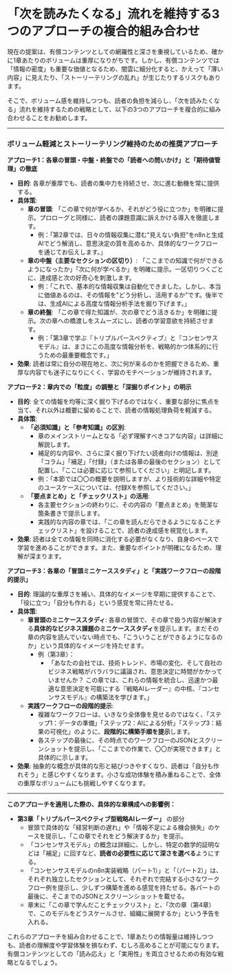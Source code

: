 # 「次を読みたくなる」流れを維持する3つのアプローチの複合的組み合わせ

現在の提案は、有償コンテンツとしての網羅性と深さを重視しているため、確かに1章あたりのボリュームは重厚になりがちです。しかし、有償コンテンツでは「情報の密度」も重要な価値となるため、闇雲に細分化すると、かえって「薄い内容」に見えたり、「ストーリーテリングの乱れ」が生じたりするリスクもあります。

そこで、ボリューム感を維持しつつも、読者の負担を減らし、「次を読みたくなる」流れを維持するための戦略として、以下の3つのアプローチを複合的に組み合わせることをお勧めします。

---

### ボリューム軽減とストーリーテリング維持のための推奨アプローチ

**アプローチ1：各章の冒頭・中盤・終盤での「読者への問いかけ」と「期待値管理」の徹底**

* **目的**: 各章が重厚でも、読者の集中力を持続させ、次に進む動機を常に提供する。
* **具体策**:
    * **章の冒頭**: 「この章で何が学べるか、それがどう役に立つか」を明確に提示。プロローグと同様に、読者の課題意識に訴えかける導入を徹底します。
        * 例：「第2章では、日々の情報収集に潜む"見えない負担"をn8nと生成AIでどう解消し、意思決定の質を高めるか、具体的なワークフローを通じてお伝えします。」
    * **章の中盤（主要なセクションの区切り）**: 「ここまでの知識で何ができるようになったか」「次に何が学べるか」を明確に提示。一区切りつくごとに、達成感と次の好奇心を刺激します。
        * 例：「これで、基本的な情報収集は自動化できました。しかし、本当に価値あるのは、その情報を"どう分析し、活用するか"です。後半では、生成AIによる高度な情報分析手法を掘り下げます。」
    * **章の終盤**: 「この章で得た知識が、次の章でどう活きるか」を明確に提示。次の章への橋渡しをスムーズにし、読者の学習意欲を持続させます。
        * 例：「第3章で学ぶ『トリプルパースペクティブ』と『コンセンサスモデル』は、まさにこの高度な情報分析を、戦略的かつ体系的に行うための最重要概念です。」
* **効果**: 読者は常に自分の現在地と、次に何が来るのかを把握できるため、重厚な内容でも迷子になりにくく、学習のモチベーションが維持されます。

**アプローチ2：章内での「粒度」の調整と「深掘りポイント」の明示**

* **目的**: 全ての情報を均等に深く掘り下げるのではなく、重要な部分に焦点を当て、それ以外は概要に留めることで、読者の情報処理負荷を軽減する。
* **具体策**:
    * **「必須知識」と「参考知識」の区別**:
        * 章のメインストリームとなる「必ず理解すべきコアな内容」は詳細に解説します。
        * 補足的な内容や、さらに深く掘り下げたい読者向けの情報は、別途「コラム」「補足」「付録」（または各章の最後のセクション）として配置し、「ここは必要に応じて参照してください」と明記します。
        * 例：「本節では〇〇の概要を説明しますが、より技術的な詳細や特定のユースケースについては、付録Xを参照してください。」
    * **「要点まとめ」と「チェックリスト」の活用**:
        * 各主要セクションの終わりに、その内容の「要点まとめ」を簡潔な箇条書きで提示します。
        * 実践的な内容の章では、「この章を読んだらできるようになることチェックリスト」を設けることで、読者の達成感を視覚化します。
* **効果**: 読者は全ての情報を同時に消化する必要がなくなり、自身のペースで学習を進めることができます。また、重要なポイントが明確になるため、理解が深まります。

**アプローチ3：各章の「冒頭ミニケーススタディ」と「実践ワークフローの段階的提示」**

* **目的**: 理論的な重厚さを補い、具体的なイメージを早期に提供することで、「役に立つ」「自分も作れる」という感覚を常に持たせる。
* **具体策**:
    * **章冒頭のミニケーススタディ**: 各章の冒頭で、その章で扱う内容が解決する**具体的なビジネス課題のミニケーススタディ**を提示します。まだその章の内容を読んでいない時点でも、「こういうことができるようになるのか」という具体的なイメージを持たせます。
        * 例（第3章）：
            * 「あなたの会社では、技術トレンド、市場の変化、そして自社のビジネス戦略がバラバラに議論され、意思決定に時間がかかっていませんか？ この章では、これらの情報を統合し、迅速かつ最適な意思決定を可能にする『戦略AIレーダー』の中核、『コンセンサスモデル』の構築法を学びます。」
    * **実践ワークフローの段階的提示**:
        * 複雑なワークフローは、いきなり全体像を見せるのではなく、「ステップ1：データの準備」「ステップ2：AIによる分析」「ステップ3：結果の可視化」のように、**段階的に構築手順を提示**します。
        * 各ステップの最後に、その時点でのワークフローのJSONとスクリーンショットを提示し、「ここまでの作業で、〇〇が実現できます」と具体的に示します。
* **効果**: 抽象的な概念が具体的な形と結びつきやすくなり、読者は「自分も作れそう」と感じやすくなります。小さな成功体験を積み重ねることで、全体の重厚なボリュームにも挑戦しやすくなります。

---

**このアプローチを適用した際の、具体的な章構成への影響例：**

* **第3章「トリプルパースペクティブ型戦略AIレーダー」** の部分
    * 冒頭で具体的な「経営判断の遅れ」や「情報不足による機会損失」のケースを提示し、「この章でそれをどう解決するか」を提示。
    * 「コンセンサスモデル」の概念は詳細に、しかし、特定の数学的証明などは「補足」に回すなど、**読者の必要性に応じて深さを選べる**ようにする。
    * 「コンセンサスモデルのn8n実装戦略（パート1）」と「（パート2）」は、それぞれ独立したセクションとして、それぞれで完結する小さなワークフロー例を提示し、少しずつ構築を進める感覚を持たせる。各パートの最後に、そこまでのJSONとスクリーンショットを載せる。
    * 章末に「この章で学んだことチェックリスト」と、「次の章（第4章）で、このモデルをどうスケールさせ、組織に展開するか」という予告を入れる。

これらのアプローチを組み合わせることで、1章あたりの情報量は維持しつつも、読者の理解度や学習体験を損なわず、むしろ高めることが可能になります。有償コンテンツとしての「読み応え」と「実用性」を両立させるための有効な戦略となるでしょう。